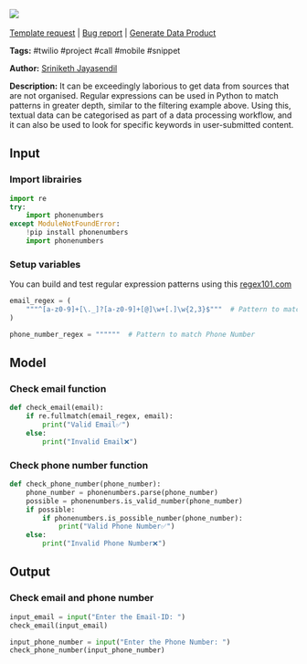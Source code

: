 <a href="https://app.naas.ai/user-redirect/naas/downloader?url=https://raw.githubusercontent.com/jupyter-naas/awesome-notebooks/master/Python/Python_Match_pattern_with_regular_expressions.ipynb" target="_parent"><img src="https://naasai-public.s3.eu-west-3.amazonaws.com/open_in_naas.svg"/></a><br><br><a href="https://github.com/jupyter-naas/awesome-notebooks/issues/new?assignees=&labels=&template=template-request.md&title=Tool+-+Action+of+the+notebook+">Template request</a> | <a href="https://github.com/jupyter-naas/awesome-notebooks/issues/new?assignees=&labels=bug&template=bug_report.md&title=Python+-+Match+pattern+with+regular+expressions:+Error+short+description">Bug report</a> | <a href="https://app.naas.ai/user-redirect/naas/downloader?url=https://raw.githubusercontent.com/jupyter-naas/awesome-notebooks/master/Naas/Naas_Start_data_product.ipynb" target="_parent">Generate Data Product</a>

**Tags:** #twilio #project #call #mobile #snippet

**Author:** [Sriniketh Jayasendil](https://twitter.com/srini047/)

**Description:**
It can be exceedingly laborious to get data from sources that are not organised. Regular expressions can be used in Python to match patterns in greater depth, similar to the filtering example above. Using this, textual data can be categorised as part of a data processing workflow, and it can also be used to look for specific keywords in user-submitted content.

## Input

### Import librairies


```python
import re
try:
    import phonenumbers
except ModuleNotFoundError:
    !pip install phonenumbers
    import phonenumbers
```

### Setup variables
You can build and test regular expression patterns using this [regex101.com](https://regex101.com/)


```python
email_regex = (
    """^[a-z0-9]+[\._]?[a-z0-9]+[@]\w+[.]\w{2,3}$"""  # Pattern to match Email Address
)

phone_number_regex = """"""  # Pattern to match Phone Number
```

## Model

### Check email function


```python
def check_email(email):
    if re.fullmatch(email_regex, email):
        print("Valid Email✅")
    else:
        print("Invalid Email❌")
```

### Check phone number function


```python
def check_phone_number(phone_number):
    phone_number = phonenumbers.parse(phone_number)
    possible = phonenumbers.is_valid_number(phone_number)
    if possible:
        if phonenumbers.is_possible_number(phone_number):
            print("Valid Phone Number✅")
    else:
        print("Invalid Phone Number❌")
```

## Output

### Check email and phone number


```python
input_email = input("Enter the Email-ID: ")
check_email(input_email)

input_phone_number = input("Enter the Phone Number: ")
check_phone_number(input_phone_number)
```
